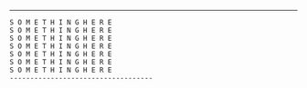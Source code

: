 -----------------------------------
    S O M E T H I N G H E R E
    S O M E T H I N G H E R E
    S O M E T H I N G H E R E
    S O M E T H I N G H E R E
    S O M E T H I N G H E R E
    S O M E T H I N G H E R E
    S O M E T H I N G H E R E
    -----------------------------------